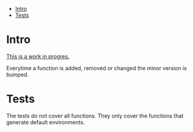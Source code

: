- [Intro](#intro)
- [Tests](#tests)


# Intro
<ins>This is a work in progres.</ins>

Everytime a function is added, removed or changed the minor version is bumped.


# Tests
The tests do not cover all functions. They only cover the functions that generate default environments.
